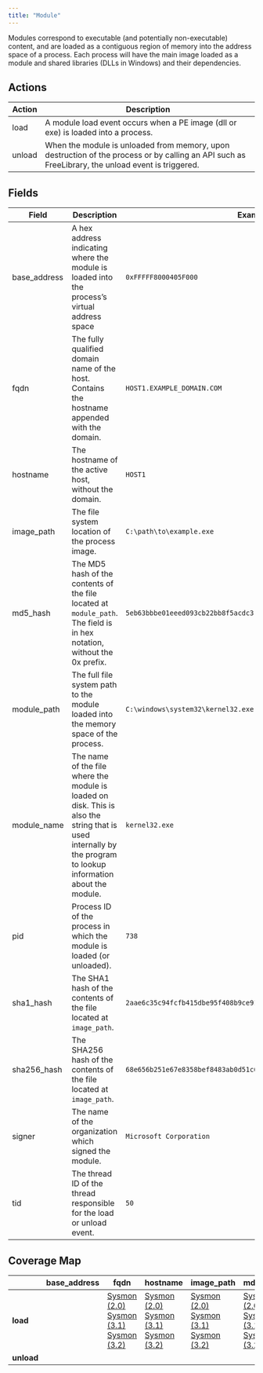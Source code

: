 ```yaml
---
title: "Module"
---
```


Modules correspond to executable (and potentially non-executable) content, and are loaded as a contiguous region of memory into the address space of a process. Each process will have the main image loaded as a module and shared libraries (DLLs in Windows) and their dependencies.

## Actions

|Action|Description|
|---|---|
|load|A module load event occurs when a PE image (dll or exe) is loaded into a process.|
|unload|When the module is unloaded from memory, upon destruction of the process or by calling an API such as FreeLibrary, the unload event is triggered.|

## Fields

|Field|Description|Example|
|---|---|---|
|base_address|A hex address indicating where the module is loaded into the process’s virtual address space|`0xFFFFF8000405F000`|
|fqdn|The fully qualified domain name of the host. Contains the hostname appended with the domain.|`HOST1.EXAMPLE_DOMAIN.COM`|
|hostname|The hostname of the active host, without the domain.|`HOST1`|
|image_path|The file system location of the process image.|`C:\path\to\example.exe`|
|md5_hash|The MD5 hash of the contents of the file located at `module_path`. The field is in hex notation, without the 0x prefix.|`5eb63bbbe01eeed093cb22bb8f5acdc3`|
|module_path|The full file system path to the module loaded into the memory space of the process.|`C:\windows\system32\kernel32.exe`|
|module_name|The name of the file where the module is loaded on disk. This is also the string that is used internally by the program to lookup information about the module.|`kernel32.exe`|
|pid|Process ID of the process in which the module is loaded (or unloaded).|`738`|
|sha1_hash|The SHA1 hash of the contents of the file located at `image_path`.|`2aae6c35c94fcfb415dbe95f408b9ce91ee846ed`|
|sha256_hash|The SHA256 hash of the contents of the file located at `image_path`.|`68e656b251e67e8358bef8483ab0d51c6619f3e7a1a9f0e75838d41ff368f728`|
|signer|The name of the organization which signed the module.|`Microsoft Corporation`|
|tid|The thread ID of the thread responsible for the load or unload event.|`50`|
## Coverage Map

| | **base_address** | **fqdn** | **hostname** | **image_path** | **md5_hash** | **module_name** | **module_path** | **pid** | **sha1_hash** | **sha256_hash** | **signer** | **tid** |
|---|---|---|---|---|---|---|---|---|---|---|---|---|
| **load** | | [Sysmon (2.0)]( ../sensors/sysmon_2.0) [Sysmon (3.1)]( ../sensors/sysmon_3.1) [Sysmon (3.2)]( ../sensors/sysmon_3.2) | [Sysmon (2.0)]( ../sensors/sysmon_2.0) [Sysmon (3.1)]( ../sensors/sysmon_3.1) [Sysmon (3.2)]( ../sensors/sysmon_3.2) | [Sysmon (2.0)]( ../sensors/sysmon_2.0) [Sysmon (3.1)]( ../sensors/sysmon_3.1) [Sysmon (3.2)]( ../sensors/sysmon_3.2) | [Sysmon (2.0)]( ../sensors/sysmon_2.0) [Sysmon (3.1)]( ../sensors/sysmon_3.1) [Sysmon (3.2)]( ../sensors/sysmon_3.2) | [Sysmon (2.0)]( ../sensors/sysmon_2.0) [Sysmon (3.1)]( ../sensors/sysmon_3.1) [Sysmon (3.2)]( ../sensors/sysmon_3.2) | | [Sysmon (2.0)]( ../sensors/sysmon_2.0) [Sysmon (3.1)]( ../sensors/sysmon_3.1) [Sysmon (3.2)]( ../sensors/sysmon_3.2) | [Sysmon (2.0)]( ../sensors/sysmon_2.0) [Sysmon (3.1)]( ../sensors/sysmon_3.1) [Sysmon (3.2)]( ../sensors/sysmon_3.2) | [Sysmon (2.0)]( ../sensors/sysmon_2.0) [Sysmon (3.1)]( ../sensors/sysmon_3.1) [Sysmon (3.2)]( ../sensors/sysmon_3.2) | | |
| **unload** | | | | | | | | | | | | |
